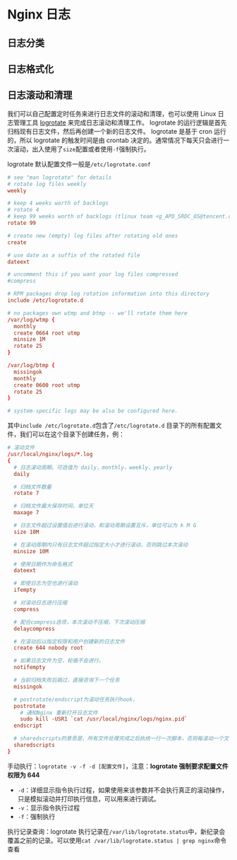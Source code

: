 # Nginx 日志

## 日志分类

## 日志格式化

## 日志滚动和清理

我们可以自己配置定时任务来进行日志文件的滚动和清理，也可以使用 Linux 日志管理工具 [logrotate](https://linux.die.net/man/8/logrotate) 来完成日志滚动和清理工作。
logrotate 的运行逻辑是首先归档现有日志文件，然后再创建一个新的日志文件。
logrotate 是基于 cron 运行的，所以 logrotate 的触发时间是由 crontab 决定的。通常情况下每天只会进行一次滚动，出入使用了`size`配置或者使用`-f`强制执行。

logrotate 默认配置文件一般是`/etc/logrotate.conf`

```conf
# see "man logrotate" for details
# rotate log files weekly
weekly

# keep 4 weeks worth of backlogs
# rotate 4
# keep 99 weeks worth of backlogs (tlinux team <g_APD_SRDC_OS@tencent.com>)
rotate 99

# create new (empty) log files after rotating old ones
create

# use date as a suffix of the rotated file
dateext

# uncomment this if you want your log files compressed
#compress

# RPM packages drop log rotation information into this directory
include /etc/logrotate.d

# no packages own wtmp and btmp -- we'll rotate them here
/var/log/wtmp {
  monthly
  create 0664 root utmp
  minsize 1M
  rotate 25
}

/var/log/btmp {
  missingok
  monthly
  create 0600 root utmp
  rotate 25
}

# system-specific logs may be also be configured here.
```

其中`include /etc/logrotate.d`包含了`/etc/logrotate.d` 目录下的所有配置文件，我们可以在这个目录下创建任务，例：

```conf
# 滚动文件
/usr/local/nginx/logs/*.log
{
  # 日志滚动周期。可选值为 daily，monthly，weekly，yearly
  daily

  # 归档文件数量
  rotate 7

  # 归档文件最大保存时间，单位天
  maxage 7

  # 日志文件超过设置值后进行滚动，和滚动周期设置互斥，单位可以为 k M G
  size 10M

  # 在滚动周期内只有日志文件超过指定大小才进行滚动，否则跳过本次滚动
  minsize 10M

  # 使用日期作为命名格式
  dateext

  # 即使日志为空也进行滚动
  ifempty

  # 对滚动日志进行压缩
  compress

  # 配合compress选项，本次滚动不压缩，下次滚动压缩
  delaycompress

  # 在滚动后以指定权限和用户创建新的日志文件
  create 644 nobody root

  # 如果日志文件为空，轮循不会进行。
  notifempty

  # 当前归档失败后跳过，直接咨询下一个任务
  missingok

  # postrotate/endscript为滚动任务执行hook，
  postrotate
    # 通知Nginx 重新打开日志文件
    sudo kill -USR1 `cat /usr/local/nginx/logs/nginx.pid`
  endscript

  # sharedscripts的意思是，所有文件处理完成之后执统一行一次脚本，否则每滚动一个文件都需要执行一次脚本
  sharedscripts
}
```

手动执行：`logrotate -v -f -d [配置文件]`，注意：**logrotate 强制要求配置文件权限为 644**

- `-d`：详细显示指令执行过程，如果使用来该参数并不会执行真正的滚动操作，只是模拟滚动并打印执行信息，可以用来进行调试。
- `-v`：显示指令执行过程
- `-f`：强制执行

执行记录查询：logrotate 执行记录在`/var/lib/logrotate.status`中，新纪录会覆盖之前的记录。可以使用`cat /var/lib/logrotate.status | grep nginx`命令查看

